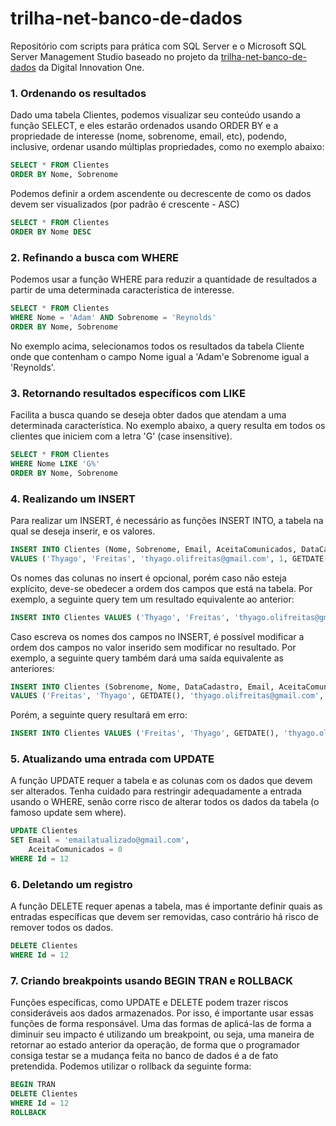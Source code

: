 # trilha-net-banco-de-dados

Repositório com scripts para prática com SQL Server e o Microsoft SQL Server Management Studio baseado no projeto da [trilha-net-banco-de-dados](https://github.com/digitalinnovationone/trilha-net-banco-de-dados) da Digital Innovation One.

### 1. Ordenando os resultados

Dado uma tabela Clientes, podemos visualizar seu conteúdo usando a função SELECT, e eles estarão ordenados usando ORDER BY e a propriedade de interesse (nome, sobrenome, email, etc), podendo, inclusive, ordenar usando múltiplas propriedades, como no exemplo abaixo:

```sql
SELECT * FROM Clientes
ORDER BY Nome, Sobrenome
```

Podemos definir a ordem ascendente ou decrescente de como os dados devem ser visualizados (por padrão é crescente - ASC)

```sql
SELECT * FROM Clientes
ORDER BY Nome DESC
```

### 2. Refinando a busca com WHERE

Podemos usar a função WHERE para reduzir a quantidade de resultados a partir de uma determinada característica de interesse.

```sql
SELECT * FROM Clientes
WHERE Nome = 'Adam' AND Sobrenome = 'Reynolds'
ORDER BY Nome, Sobrenome
```

No exemplo acima, selecionamos todos os resultados da tabela Cliente onde que contenham o campo Nome igual a 'Adam'e Sobrenome igual a 'Reynolds'.

### 3. Retornando resultados específicos com LIKE

Facilita a busca quando se deseja obter dados que atendam a uma determinada característica. No exemplo abaixo, a query resulta em todos os clientes que iniciem com a letra 'G' (case insensitive).

```sql
SELECT * FROM Clientes
WHERE Nome LIKE 'G%'
ORDER BY Nome, Sobrenome
```

### 4. Realizando um INSERT

Para realizar um INSERT, é necessário as funções INSERT INTO, a tabela na qual se deseja inserir, e os valores.

```sql
INSERT INTO Clientes (Nome, Sobrenome, Email, AceitaComunicados, DataCadastro)
VALUES ('Thyago', 'Freitas', 'thyago.olifreitas@gmail.com', 1, GETDATE())
```

Os nomes das colunas no insert é opcional, porém caso não esteja explícito, deve-se obedecer a ordem dos campos que está na tabela. Por exemplo, a seguinte query tem um resultado equivalente ao anterior:

```sql
INSERT INTO Clientes VALUES ('Thyago', 'Freitas', 'thyago.olifreitas@gmail.com', 1, GETDATE())
```

Caso escreva os nomes dos campos no INSERT, é possível modificar a ordem dos campos no valor inserido sem modificar no resultado. Por exemplo, a seguinte query também dará uma saída equivalente as anteriores:

```sql
INSERT INTO Clientes (Sobrenome, Nome, DataCadastro, Email, AceitaComunicados)
VALUES ('Freitas', 'Thyago', GETDATE(), 'thyago.olifreitas@gmail.com', 1)
```

Porém, a seguinte query resultará em erro:

```sql
INSERT INTO Clientes VALUES ('Freitas', 'Thyago', GETDATE(), 'thyago.olifreitas@gmail.com', 1)
```

### 5. Atualizando uma entrada com UPDATE

A função UPDATE requer a tabela e as colunas com os dados que devem ser alterados. Tenha cuidado para restringir adequadamente a entrada usando o WHERE, senão corre risco de alterar todos os dados da tabela (o famoso update sem where).

```sql
UPDATE Clientes
SET Email = 'emailatualizado@gmail.com',
    AceitaComunicados = 0
WHERE Id = 12
```

### 6. Deletando um registro

A função DELETE requer apenas a tabela, mas é importante definir quais as entradas específicas que devem ser removidas, caso contrário há risco de remover todos os dados.

```sql
DELETE Clientes
WHERE Id = 12
```

### 7. Criando breakpoints usando BEGIN TRAN e ROLLBACK

Funções específicas, como UPDATE e DELETE podem trazer riscos consideráveis aos dados armazenados. Por isso, é importante usar essas funções de forma responsável. Uma das formas de aplicá-las de forma a diminuir seu impacto é utilizando um breakpoint, ou seja, uma maneira de retornar ao estado anterior da operação, de forma que o programador consiga testar se a mudança feita no banco de dados é a de fato pretendida. Podemos utilizar o rollback da seguinte forma:

```sql
BEGIN TRAN
DELETE Clientes
WHERE Id = 12
ROLLBACK
```



